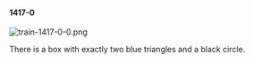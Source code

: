 #### 1417-0
![train-1417-0-0.png](https://github.com/lil-lab/nlvr/raw/master/nlvr/train/images/61/train-1417-0-0.png "train-1417-0-0.png")

There is a box with exactly two blue triangles and a black circle.